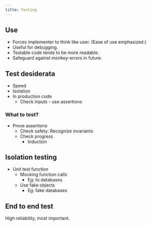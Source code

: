 ```yaml
---
title: Testing
---
```


## Use
- Forces implementer to think like user. (Ease of use emphasized.)
- Useful for debugging.
- Testable code tends to be more readable.
- Safeguard against monkey-errors in future.

## Test desiderata
- Speed
- Isolation
- In production code
  - Check inputs - use assertions

### What to test?
- Prove assertions
  - Check safety: Recognize invariants
  - Check progress
    - Induction


## Isolation testing
- Unit test function
  - Mocking function calls
    - Eg: to databases
  - Use fake objects
    - Eg: fake databases

## End to end test
High reliability, most important.
